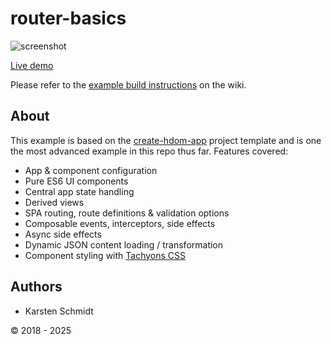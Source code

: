 # router-basics

![screenshot](https://raw.githubusercontent.com/thi-ng/umbrella/develop/assets/examples/router-basics.jpg)

[Live demo](https://demo.thi.ng/umbrella/router-basics/)

Please refer to the [example build
instructions](https://github.com/thi-ng/umbrella/wiki/Example-build-instructions)
on the wiki.

## About

This example is based on the
[create-hdom-app](https://github.com/thi-ng/create-hdom-app) project
template and is one the most advanced example in this repo thus far.
Features covered:

- App & component configuration
- Pure ES6 UI components
- Central app state handling
- Derived views
- SPA routing, route definitions & validation options
- Composable events, interceptors, side effects
- Async side effects
- Dynamic JSON content loading / transformation
- Component styling with [Tachyons CSS](http://tachyons.io/)

## Authors

- Karsten Schmidt

&copy; 2018 - 2025

